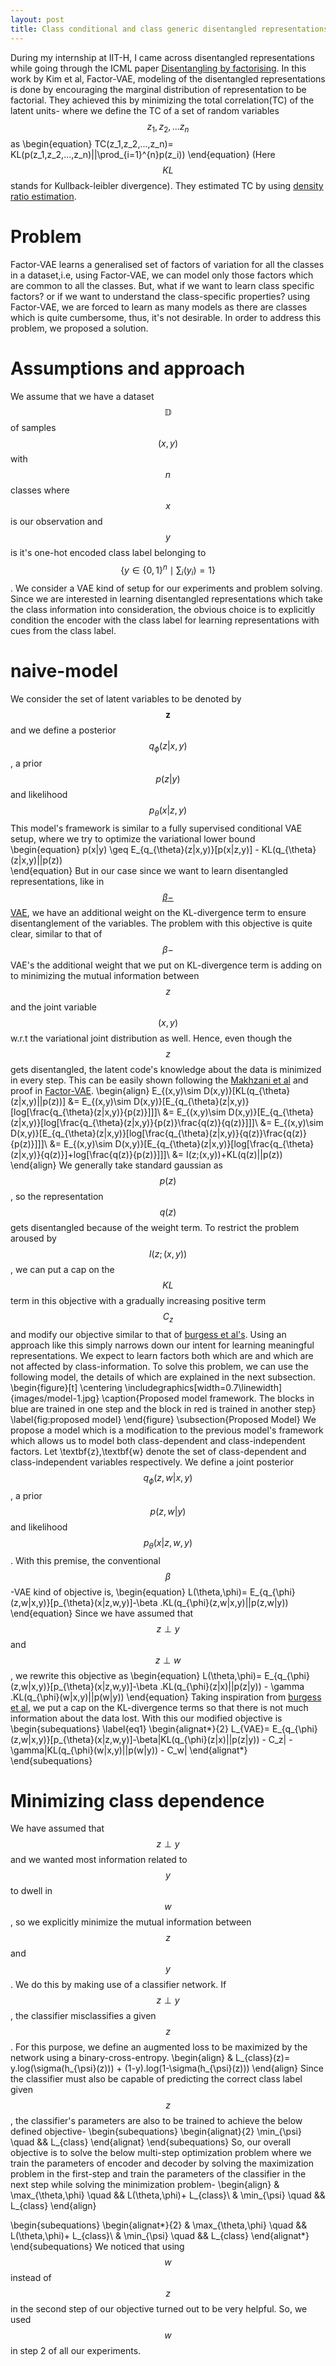 ```yaml
---
layout: post
title: Class conditional and class generic disentangled representations
---
```


During my internship at IIT-H, I came across disentangled representations while going through the ICML paper [Disentangling by factorising](https://arxiv.org/pdf/1802.05983.pdf). In this work by Kim et al, Factor-VAE, modeling of the disentangled representations is done by encouraging the marginal distribution of representation to be factorial. They achieved this by minimizing the total correlation(TC) of the latent units- where we define the TC of a set of random variables $$z_1,z_2,...z_n$$ as 
\begin{equation}
  TC(z_1,z_2,...,z_n)= KL(p(z_1,z_2,...,z_n)||\prod_{i=1}^{n}p(z_i))
\end{equation} (Here $$KL$$ stands for Kullback-leibler divergence). They estimated TC by using [density ratio estimation](http://yosinski.com/mlss12/media/slides/MLSS-2012-Sugiyama-Density-Ratio-Estimation-in-Machine-Learning.pdf).  
# Problem

Factor-VAE learns a generalised set of factors of variation for all the classes in a dataset,i.e, using Factor-VAE, we can model only those factors which are common to all the classes. But, what if we want to learn class specific factors? or if we want to understand the class-specific properties? using Factor-VAE, we are forced to learn as many models as there are classes which is quite cumbersome, thus, it's not desirable. In order to address this problem, we proposed a solution.

# Assumptions and approach

We assume that we have a dataset $$\mathbb{D}$$ of samples $$(x,y)$$ with $$n$$ classes where $$x$$ is our observation and $$y$$ is it's one-hot encoded class label belonging to$$\{y \in \{0,1\}^{n} \mid \sum_i(y_i)=1\}$$. We consider a VAE kind of setup for our experiments and problem solving. Since we are interested in learning disentangled representations which take the class information into consideration, the obvious choice is to explicitly condition the encoder with the class label for learning representations with cues from the class label.

# naive-model
We consider the set of latent variables to be denoted by $$\textbf{z}$$ and we define a posterior $$ q_{\phi}(z|x,y) $$, a prior $$ p(z|y) $$ and likelihood $$ p_{\theta}(x|z,y) $$ This model's framework is similar to a fully supervised conditional VAE setup, where we try to optimize the variational lower bound 
\begin{equation}
  p(x|y) \geq E_{q_{\theta}(z|x,y)}[p(x|z,y)] - KL(q_{\theta}(z|x,y)||p(z))      
\end{equation}
But in our case since we want to learn disentangled representations, like in [$$\beta-$$VAE](https://openreview.net/references/pdf?id=Sy2fzU9gl), we have an additional weight on the KL-divergence term to ensure disentanglement of the variables. 
The problem with this objective is quite clear, similar to that of $$\beta-$$VAE's the additional weight that we put on KL-divergence term is adding on to minimizing the mutual information between $$z$$ and the joint variable $$(x,y)$$ w.r.t the variational joint distribution as well. Hence, even though the $$z$$ gets disentangled, the latent code's knowledge about the data is minimized in every step. This can be easily shown following the [Makhzani et al](https://arxiv.org/pdf/1706.00531.pdf) and proof in [Factor-VAE](https://arxiv.org/pdf/1802.05983.pdf).
\begin{align}
  E_{(x,y)\sim D(x,y)}[KL(q_{\theta}(z|x,y)||p(z))] 
  &= E_{(x,y)\sim D(x,y)}[E_{q_{\theta}(z|x,y)}[log[\frac{q_{\theta}(z|x,y)}{p(z)}]]]\\ 
  &= E_{(x,y)\sim D(x,y)}[E_{q_{\theta}(z|x,y)}[log[\frac{q_{\theta}(z|x,y)}{p(z)}\frac{q(z)}{q(z)}]]]\\
  &= E_{(x,y)\sim D(x,y)}[E_{q_{\theta}(z|x,y)}[log[\frac{q_{\theta}(z|x,y)}{q(z)}\frac{q(z)}{p(z)}]]]\\
  &= E_{(x,y)\sim D(x,y)}[E_{q_{\theta}(z|x,y)}[log[\frac{q_{\theta}(z|x,y)}{q(z)}]+log[\frac{q(z)}{p(z)}]]]\\
  &= I(z;(x,y))+KL(q(z)||p(z))
\end{align}
We generally take standard gaussian as $$p(z)$$, so the representation $$q(z)$$ gets disentangled because of the weight term. To restrict the problem aroused by $$ I(z;(x,y)) $$, we can put a cap on the $$KL$$ term in this objective with a gradually increasing positive term $$ C_z $$ and modify our objective similar to that of [burgess et al's](https://arxiv.org/pdf/1804.03599.pdf). Using an approach like this simply narrows down our intent for learning meaningful representations. We expect to learn factors both which are and which are not affected by class-information. To solve this problem, we can use the following model, the details of which are explained in the next subsection.
\begin{figure}[t]
    \centering
    \includegraphics[width=0.7\linewidth]{images/model-1.jpg}
    \caption{Proposed model framework. The blocks in blue are trained in one step and the block in red is trained in another step}
    \label{fig:proposed model}
\end{figure}
\subsection{Proposed Model}
We propose a model which is a modification to the previous model's framework which allows us to model both class-dependent and class-independent factors. Let \textbf{z},\textbf{w} denote the set of class-dependent and class-independent variables respectively. We define a joint posterior $$ q_{\phi}(z,w|x,y) $$, a prior $$ p(z,w|y) $$ and likelihood $$ p_{\theta}(x|z,w,y) $$. With this premise, the conventional $$ \beta $$-VAE kind of objective is,
\begin{equation}
    L(\theta,\phi)= E_{q_{\phi}(z,w|x,y)}[p_{\theta}(x|z,w,y)]-\beta .KL(q_{\phi}(z,w|x,y)||p(z,w|y))
\end{equation}
Since we have assumed that $$ z \perp y $$ and $$ z \perp w $$, we rewrite this objective as
\begin{equation}
    L(\theta,\phi)= E_{q_{\phi}(z,w|x,y)}[p_{\theta}(x|z,w,y)]-\beta .KL(q_{\phi}(z|x)||p(z|y)) - \gamma .KL(q_{\phi}(w|x,y)||p(w|y)) 
\end{equation}
Taking inspiration from [burgess et al](https://arxiv.org/pdf/1804.03599.pdf), we put a cap on the KL-divergence terms so that there is not much information about the data lost. With this our modified objective is
\begin{subequations}
  \label{eq1}
  \begin{alignat*}{2}
      L_{VAE}= E_{q_{\phi}(z,w|x,y)}[p_{\theta}(x|z,w,y)]-\beta|KL(q_{\phi}(z|x)||p(z|y)) - C_z| - \gamma|KL(q_{\phi}(w|x,y)||p(w|y)) - C_w| 
  \end{alignat*}
\end{subequations}

# Minimizing class dependence
We have assumed that $$z \perp y$$ and we wanted most information related to $$y$$ to dwell in $$w$$, so we explicitly minimize the mutual information between $$z$$ and $$y$$. We do this by making use of a classifier network. If $$z \perp y$$, the classifier misclassifies a given $$z$$. For this purpose, we define an augmented loss to be maximized by the network using a binary-cross-entropy.
\begin{align}
&   L_{class}(z)= y.log(\sigma(h_{\psi}(z))) + (1-y).log(1-\sigma(h_{\psi}(z)))
\end{align}
Since the classifier must also be capable of predicting the correct class label given $$z$$, the classifier's parameters are also to be trained to achieve the below defined objective-
\begin{subequations}
  \begin{alignat}{2}
      \min_{\psi}        \quad &&  L_{class}
  \end{alignat}
\end{subequations}
So, our overall objective is to solve the below multi-step optimization problem where we train the parameters of encoder and decoder by solving the maximization problem in the first-step and train the parameters of the classifier in the next step while solving the minimization problem-
\begin{align}
  &  \max_{\theta,\phi} \quad && L(\theta,\phi)+ L_{class}\\
  &  \min_{\psi}        \quad && L_{class}
\end{align} 








\begin{subequations}
  \begin{alignat*}{2}
      &  \max_{\theta,\phi} \quad && L(\theta,\phi)+ L_{class}\\
      &  \min_{\psi}        \quad && L_{class}
  \end{alignat*}    
\end{subequations}
We noticed that using $$w$$ instead of $$z$$ in the second step of our objective turned out to be very helpful. So, we used $$w$$ in step 2 of all our experiments.






